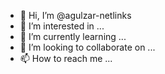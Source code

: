 - 👋 Hi, I’m @agulzar-netlinks
- 👀 I’m interested in ...
- 🌱 I’m currently learning ...
- 💞️ I’m looking to collaborate on ...
- 📫 How to reach me ...

<!---
agulzar-netlinks/agulzar-netlinks is a ✨ special ✨ repository because its `README.md` (this file) appears on your GitHub profile.
You can click the Preview link to take a look at your changes.
--->
